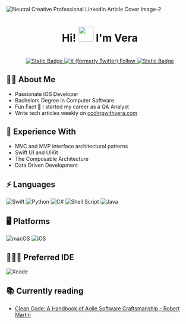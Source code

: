 ![Neutral Creative Professional LinkedIn Article Cover Image-2](https://github.com/Sailor-Saturn/Sailor-Saturn/assets/46728174/dbba48c9-34c4-4c9e-badb-b2cc37adb93e)


<h1 align="center">Hi! <img src="https://github.com/sudnyeshtalekar/sudnyeshtalekar/blob/master/Assets/Hi.gif" width="40px"> I'm Vera </h1>
 <p align="center"><br/>
   <a href="https://www.linkedin.com/in/vera-ricardina-dias/">
    <img alt="Static Badge" src="https://img.shields.io/badge/Follow_on-Linked_In-blue">
  </a>
  
  <a href="https://twitter.com/CodingWithVera">
    <img alt="X (formerly Twitter) Follow" src="https://img.shields.io/twitter/follow/CodingWithVera">
  </a>

  <a href="https://www.codingwithvera.com">
    <img alt="Static Badge" src="https://img.shields.io/badge/Read_My_Articles_On-Coding_With_Vera-pink">
  </a>
</p>




## 🙋‍♀️ About Me
* Passionate iOS Developer
* Bachelors Degree in Computer Software
* Fun Fact 💎 I started my career as a QA Analyst
* Write tech articles weekly on [codingwithvera.com](https://www.codingwithvera.com)

## 🧠 Experience With
* MVC and MVP interface architectural patterns
* Swift UI and UIKit
* The Composable Architecture
* Data Driven Development

## ⚡ Languages 
![Swift](https://img.shields.io/badge/swift-F54A2A?style=for-the-badge&logo=swift&logoColor=white) ![Python](https://img.shields.io/badge/python-3670A0?style=for-the-badge&logo=python&logoColor=ffdd54) ![C#](https://img.shields.io/badge/c%23-%23239120.svg?style=for-the-badge&logo=csharp&logoColor=white) ![Shell Script](https://img.shields.io/badge/shell_script-%23121011.svg?style=for-the-badge&logo=gnu-bash&logoColor=white) ![Java](https://img.shields.io/badge/java-%23ED8B00.svg?style=for-the-badge&logo=openjdk&logoColor=white)

##  🖥️ Platforms
![macOS](https://img.shields.io/badge/mac%20os-000000?style=for-the-badge&logo=macos&logoColor=F0F0F0) ![iOS](https://img.shields.io/badge/iOS-000000?style=for-the-badge&logo=ios&logoColor=white)

## 👩🏽‍💻 Preferred IDE
![Xcode](https://img.shields.io/badge/Xcode-007ACC?style=for-the-badge&logo=Xcode&logoColor=white)


## 📚 Currently reading
* [Clean Code: A Handbook of Agile Software Craftsmanship - Robert Martin ](https://www.goodreads.com/book/show/3735293-clean-code)

